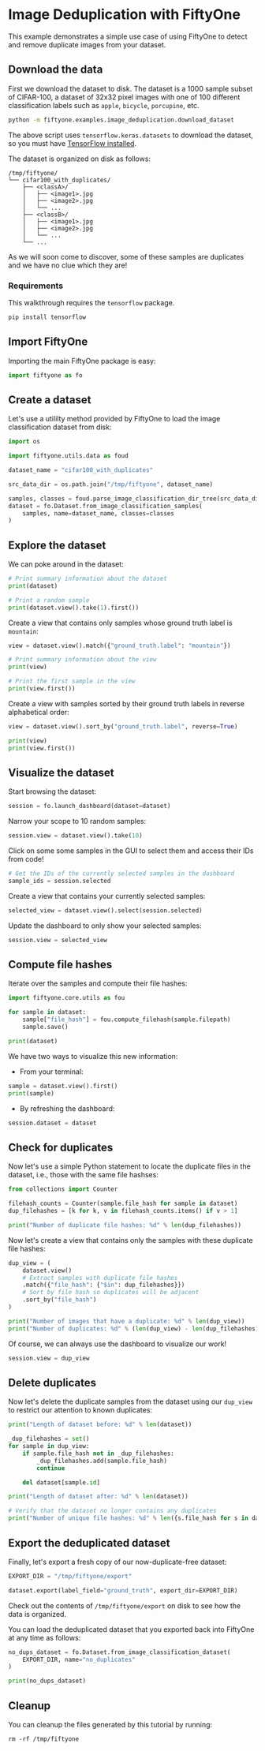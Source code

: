 # Image Deduplication with FiftyOne

This example demonstrates a simple use case of using FiftyOne to detect and
remove duplicate images from your dataset.

## Download the data

First we download the dataset to disk. The dataset is a 1000 sample subset of
CIFAR-100, a dataset of 32x32 pixel images with one of 100 different
classification labels such as `apple`, `bicycle`, `porcupine`, etc.

```bash
python -m fiftyone.examples.image_deduplication.download_dataset
```

The above script uses `tensorflow.keras.datasets` to download the dataset, so
you must have [TensorFlow installed](https://www.tensorflow.org/install).

The dataset is organized on disk as follows:

```
/tmp/fiftyone/
└── cifar100_with_duplicates/
    ├── <classA>/
    │   ├── <image1>.jpg
    │   ├── <image2>.jpg
    │   └── ...
    ├── <classB>/
    │   ├── <image1>.jpg
    │   ├── <image2>.jpg
    │   └── ...
    └── ...
```

As we will soon come to discover, some of these samples are duplicates and we
have no clue which they are!

### Requirements

This walkthrough requires the `tensorflow` package.

```bash
pip install tensorflow
```

## Import FiftyOne

Importing the main FiftyOne package is easy:

```py
import fiftyone as fo
```

## Create a dataset

Let's use a utililty method provided by FiftyOne to load the image
classification dataset from disk:

```py
import os

import fiftyone.utils.data as foud

dataset_name = "cifar100_with_duplicates"

src_data_dir = os.path.join("/tmp/fiftyone", dataset_name)

samples, classes = foud.parse_image_classification_dir_tree(src_data_dir)
dataset = fo.Dataset.from_image_classification_samples(
    samples, name=dataset_name, classes=classes
)
```

## Explore the dataset

We can poke around in the dataset:

```py
# Print summary information about the dataset
print(dataset)

# Print a random sample
print(dataset.view().take(1).first())
```

Create a view that contains only samples whose ground truth label is
`mountain`:

```py
view = dataset.view().match({"ground_truth.label": "mountain"})

# Print summary information about the view
print(view)

# Print the first sample in the view
print(view.first())
```

Create a view with samples sorted by their ground truth labels in reverse
alphabetical order:

```py
view = dataset.view().sort_by("ground_truth.label", reverse=True)

print(view)
print(view.first())
```

## Visualize the dataset

Start browsing the dataset:

```py
session = fo.launch_dashboard(dataset=dataset)
```

Narrow your scope to 10 random samples:

```py
session.view = dataset.view().take(10)
```

Click on some some samples in the GUI to select them and access their IDs from
code!

```py
# Get the IDs of the currently selected samples in the dashboard
sample_ids = session.selected
```

Create a view that contains your currently selected samples:

```py
selected_view = dataset.view().select(session.selected)
```

Update the dashboard to only show your selected samples:

```py
session.view = selected_view
```

## Compute file hashes

Iterate over the samples and compute their file hashes:

```py
import fiftyone.core.utils as fou

for sample in dataset:
    sample["file_hash"] = fou.compute_filehash(sample.filepath)
    sample.save()

print(dataset)
```

We have two ways to visualize this new information:

-   From your terminal:

```py
sample = dataset.view().first()
print(sample)
```

-   By refreshing the dashboard:

```py
session.dataset = dataset
```

## Check for duplicates

Now let's use a simple Python statement to locate the duplicate files in the
dataset, i.e., those with the same file hashses:

```py
from collections import Counter

filehash_counts = Counter(sample.file_hash for sample in dataset)
dup_filehashes = [k for k, v in filehash_counts.items() if v > 1]

print("Number of duplicate file hashes: %d" % len(dup_filehashes))
```

Now let's create a view that contains only the samples with these duplicate
file hashes:

```py
dup_view = (
    dataset.view()
    # Extract samples with duplicate file hashes
    .match({"file_hash": {"$in": dup_filehashes}})
    # Sort by file hash so duplicates will be adjacent
    .sort_by("file_hash")
)

print("Number of images that have a duplicate: %d" % len(dup_view))
print("Number of duplicates: %d" % (len(dup_view) - len(dup_filehashes)))
```

Of course, we can always use the dashboard to visualize our work!

```py
session.view = dup_view
```

## Delete duplicates

Now let's delete the duplicate samples from the dataset using our `dup_view` to
restrict our attention to known duplicates:

```py
print("Length of dataset before: %d" % len(dataset))

_dup_filehashes = set()
for sample in dup_view:
    if sample.file_hash not in _dup_filehashes:
        _dup_filehashes.add(sample.file_hash)
        continue

    del dataset[sample.id]

print("Length of dataset after: %d" % len(dataset))

# Verify that the dataset no longer contains any duplicates
print("Number of unique file hashes: %d" % len({s.file_hash for s in dataset}))
```

## Export the deduplicated dataset

Finally, let's export a fresh copy of our now-duplicate-free dataset:

```py
EXPORT_DIR = "/tmp/fiftyone/export"

dataset.export(label_field="ground_truth", export_dir=EXPORT_DIR)
```

Check out the contents of `/tmp/fiftyone/export` on disk to see how the data is
organized.

You can load the deduplicated dataset that you exported back into FiftyOne at
any time as follows:

```py
no_dups_dataset = fo.Dataset.from_image_classification_dataset(
    EXPORT_DIR, name="no_duplicates"
)

print(no_dups_dataset)
```

## Cleanup

You can cleanup the files generated by this tutorial by running:

```shell
rm -rf /tmp/fiftyone
```
